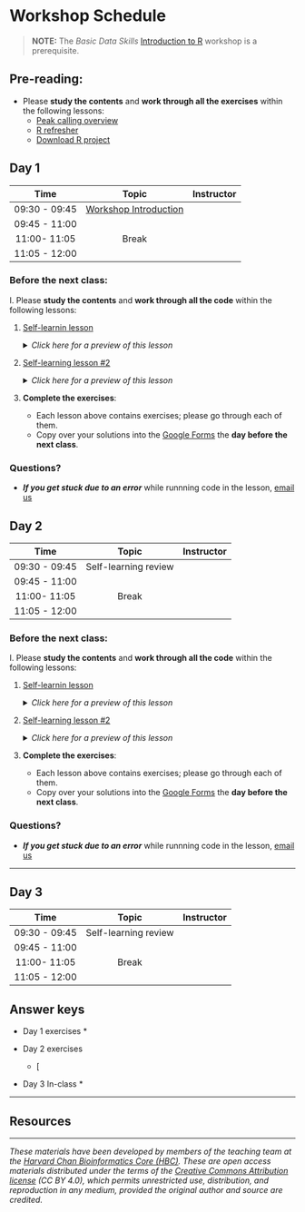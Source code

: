 # Workshop Schedule

> **NOTE:** The *Basic Data Skills* [Introduction to R]() workshop is a prerequisite.


## Pre-reading:

* Please **study the contents** and **work through all the exercises** within the following lessons:
  * [Peak calling overview]()
  * [R refresher](https://hbctraining.github.io/DGE_workshop_salmon_online/lessons/R_refresher.html)
  * [Download R project]()
 
  
## Day 1

| Time |  Topic  | Instructor |
|:-----------:|:----------:|:--------:|
| 09:30 - 09:45 | [Workshop Introduction]() |  |
| 09:45 - 11:00 |  |  |
| 11:00- 11:05 | Break|  |
| 11:05 - 12:00 | |  |



### Before the next class:

I. Please **study the contents** and **work through all the code** within the following lessons:
   1. [Self-learnin lesson]()
      <details>
       <summary><i>Click here for a preview of this lesson</i></summary>
         <br>A two sentence summary of the lesson.... <br><br>In this lesson, we will:<br>
             - Point 1<br>
             - Point 2<br><br>
        </details>
   

   2. [Self-learning lesson #2]()
      <details>
       <summary><i>Click here for a preview of this lesson</i></summary>
         <br>A two sentence summary of the lesson.... <br><br>In this lesson, we will:<br>
             - Point 1<br>
             - Point 2<br><br>
        </details>
        
   

3. **Complete the exercises**:
   * Each lesson above contains exercises; please go through each of them.
   * Copy over your solutions into the [Google Forms]() the **day before the next class**.


### Questions?
* ***If you get stuck due to an error*** while runnning code in the lesson, [email us](mailto:hbctraining@hsph.harvard.edu) 

## Day 2

| Time |  Topic  | Instructor |
|:-----------:|:----------:|:--------:|
| 09:30 - 09:45 | Self-learning review |  |
| 09:45 - 11:00 |  |  |
| 11:00- 11:05 | Break|  |
| 11:05 - 12:00 | |  |


### Before the next class:

I. Please **study the contents** and **work through all the code** within the following lessons:
   1. [Self-learnin lesson]()
      <details>
       <summary><i>Click here for a preview of this lesson</i></summary>
         <br>A two sentence summary of the lesson.... <br><br>In this lesson, we will:<br>
             - Point 1<br>
             - Point 2<br><br>
        </details>
   

   2. [Self-learning lesson #2]()
      <details>
       <summary><i>Click here for a preview of this lesson</i></summary>
         <br>A two sentence summary of the lesson.... <br><br>In this lesson, we will:<br>
             - Point 1<br>
             - Point 2<br><br>
        </details>
        
3. **Complete the exercises**:
   * Each lesson above contains exercises; please go through each of them.
   * Copy over your solutions into the [Google Forms]() the **day before the next class**.

### Questions?
* ***If you get stuck due to an error*** while runnning code in the lesson, [email us](mailto:hbctraining@hsph.harvard.edu) 

***

## Day 3

| Time |  Topic  | Instructor |
|:-----------:|:----------:|:--------:|
| 09:30 - 09:45 | Self-learning review |  |
| 09:45 - 11:00 |  |  |
| 11:00- 11:05 | Break|  |
| 11:05 - 12:00 | |  |


## Answer keys

* Day 1 exercises 
  * 

* Day 2 exercises 
  * [

* Day 3 In-class 
  * 

***

## Resources



***

*These materials have been developed by members of the teaching team at the [Harvard Chan Bioinformatics Core (HBC)](http://bioinformatics.sph.harvard.edu/). These are open access materials distributed under the terms of the [Creative Commons Attribution license](https://creativecommons.org/licenses/by/4.0/) (CC BY 4.0), which permits unrestricted use, distribution, and reproduction in any medium, provided the original author and source are credited.*
